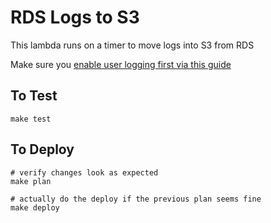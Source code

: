 RDS Logs to S3
===========================================================

This lambda runs on a timer to move logs into S3 from RDS

Make sure you [enable user logging first via this guide](https://docs.aws.amazon.com/AmazonRDS/latest/UserGuide/USER_LogAccess.Concepts.PostgreSQL.html)

## To Test

```
make test
```

## To Deploy

```
# verify changes look as expected
make plan

# actually do the deploy if the previous plan seems fine
make deploy
```
